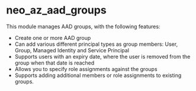 # neo_az_aad_groups
This module manages AAD groups, with the following features:

- Create one or more AAD group
- Can add various different principal types as group members: User, Group, Managed Identity and Service Principal
- Supports users with an expiry date, where the user is removed from the group when that date is reached
- Allows you to specify role assignments against the groups
- Supports adding additional members or role assignments to existing groups.

